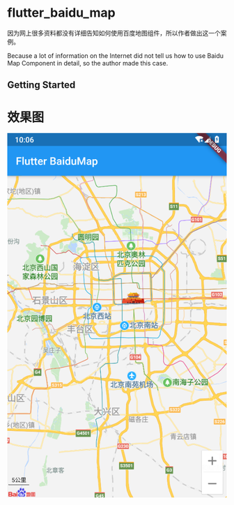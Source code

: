 # flutter_baidu_map

因为网上很多资料都没有详细告知如何使用百度地图组件，所以作者做出这一个案例。

Because a lot of information on the Internet did not tell us how to use Baidu Map Component in detail, so the author made this case.

## Getting Started
# 效果图
![](/assets/images/1.png)
